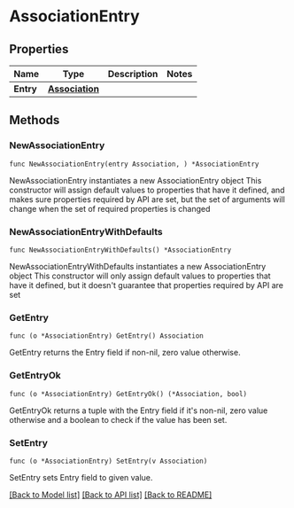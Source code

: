 # AssociationEntry

## Properties

Name | Type | Description | Notes
------------ | ------------- | ------------- | -------------
**Entry** | [**Association**](Association.md) |  | 

## Methods

### NewAssociationEntry

`func NewAssociationEntry(entry Association, ) *AssociationEntry`

NewAssociationEntry instantiates a new AssociationEntry object
This constructor will assign default values to properties that have it defined,
and makes sure properties required by API are set, but the set of arguments
will change when the set of required properties is changed

### NewAssociationEntryWithDefaults

`func NewAssociationEntryWithDefaults() *AssociationEntry`

NewAssociationEntryWithDefaults instantiates a new AssociationEntry object
This constructor will only assign default values to properties that have it defined,
but it doesn't guarantee that properties required by API are set

### GetEntry

`func (o *AssociationEntry) GetEntry() Association`

GetEntry returns the Entry field if non-nil, zero value otherwise.

### GetEntryOk

`func (o *AssociationEntry) GetEntryOk() (*Association, bool)`

GetEntryOk returns a tuple with the Entry field if it's non-nil, zero value otherwise
and a boolean to check if the value has been set.

### SetEntry

`func (o *AssociationEntry) SetEntry(v Association)`

SetEntry sets Entry field to given value.



[[Back to Model list]](../README.md#documentation-for-models) [[Back to API list]](../README.md#documentation-for-api-endpoints) [[Back to README]](../README.md)


